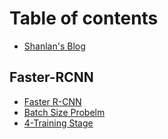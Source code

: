 # Table of contents

* [Shanlan's Blog](README.md)

## Faster-RCNN

* [Faster R-CNN](faster-rcnn/faster-r-cnn.md)
* [Batch Size Probelm](faster-rcnn/faster-rcnn-traps.md)
* [4-Training Stage](faster-rcnn/untitled.md)

